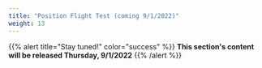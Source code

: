```yaml
---
title: "Position Flight Test (coming 9/1/2022)"
weight: 13
---
```


{{% alert title="Stay tuned!" color="success" %}}
**This section's content will be released Thursday, 9/1/2022**
{{% /alert %}}
